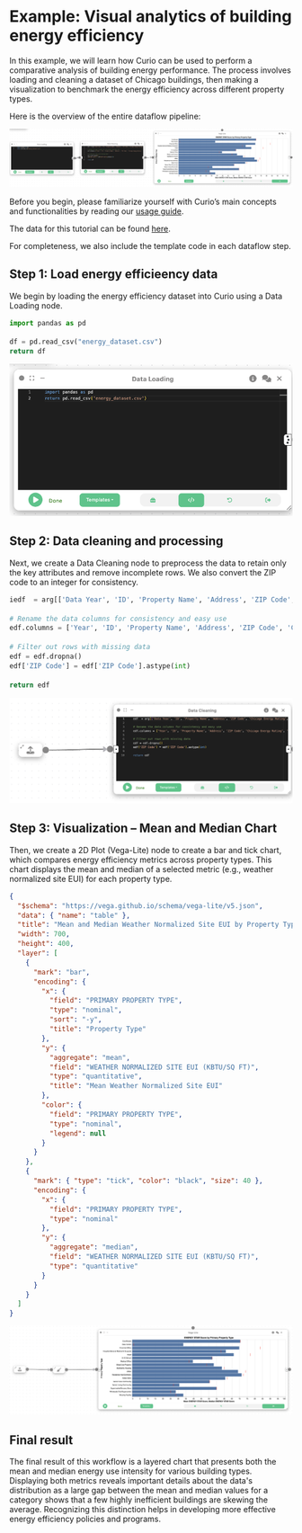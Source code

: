 # Example: Visual analytics of building energy efficiency

In this example, we will learn how Curio can be used to perform a comparative analysis of building energy performance. The process involves loading and cleaning a dataset of Chicago buildings, then making a visualization to benchmark the energy efficiency across different property types.

Here is the overview of the entire dataflow pipeline:

![](./images/9-1.png)

Before you begin, please familiarize yourself with Curio’s main concepts and functionalities by reading our [usage guide](https://github.com/urban-toolkit/curio/blob/main/docs/USAGE.md).

The data for this tutorial can be found [here](data/energy_dataset.csv).

For completeness, we also include the template code in each dataflow step.

## Step 1: Load energy efficieency data

We begin by loading the energy efficiency dataset into Curio using a Data Loading node.

```python
import pandas as pd

df = pd.read_csv("energy_dataset.csv")
return df
```

![](./images/9-2.png)

## Step 2: Data cleaning and processing

Next, we create a Data Cleaning node to preprocess the data to retain only the key attributes and remove incomplete rows. We also convert the ZIP code to an integer for consistency.

```python
iedf  = arg[['Data Year', 'ID', 'Property Name', 'Address', 'ZIP Code', 'Chicago Energy Rating', 'Community Area', 'Primary Property Type', 'Gross Floor Area - Buildings (sq ft)', 'Year Built', '# of Buildings', 'ENERGY STAR Score', 'Site EUI (kBtu/sq ft)', 'Source EUI (kBtu/sq ft)', 'Weather Normalized Site EUI (kBtu/sq ft)', 'Weather Normalized Source EUI (kBtu/sq ft)', 'Total GHG Emissions (Metric Tons CO2e)', 'GHG Intensity (kg CO2e/sq ft)', 'Latitude', 'Longitude', 'Location']]

# Rename the data columns for consistency and easy use
edf.columns = ['Year', 'ID', 'Property Name', 'Address', 'ZIP Code', 'Chicago Energy Rating', 'Community Area', 'Primary Property Type', 'Gross Floor Area', 'Year Built', '# of Buildings', 'ENERGY STAR Score', 'Site EUI', 'Source EUI', 'Weather Normalized Site EUI', 'Weather Normalized Source EUI', 'Total GHG Emissions', 'GHG Intensity', 'Latitude', 'Longitude', 'Location']

# Filter out rows with missing data
edf = edf.dropna()
edf['ZIP Code'] = edf['ZIP Code'].astype(int)

return edf
```

![](./images/9-3.png)

## Step 3: Visualization – Mean and Median Chart

Then, we create a 2D Plot (Vega-Lite) node to create a bar and tick chart, which compares energy efficiency metrics across property types. This chart displays the mean and median of a selected metric (e.g., weather normalized site EUI) for each property type.

```json
{
  "$schema": "https://vega.github.io/schema/vega-lite/v5.json",
  "data": { "name": "table" },
  "title": "Mean and Median Weather Normalized Site EUI by Property Type",
  "width": 700,
  "height": 400,
  "layer": [
    {
      "mark": "bar",
      "encoding": {
        "x": {
          "field": "PRIMARY PROPERTY TYPE",
          "type": "nominal",
          "sort": "-y",
          "title": "Property Type"
        },
        "y": {
          "aggregate": "mean",
          "field": "WEATHER NORMALIZED SITE EUI (KBTU/SQ FT)",
          "type": "quantitative",
          "title": "Mean Weather Normalized Site EUI"
        },
        "color": {
          "field": "PRIMARY PROPERTY TYPE",
          "type": "nominal",
          "legend": null
        }
      }
    },
    {
      "mark": { "type": "tick", "color": "black", "size": 40 },
      "encoding": {
        "x": {
          "field": "PRIMARY PROPERTY TYPE",
          "type": "nominal"
        },
        "y": {
          "aggregate": "median",
          "field": "WEATHER NORMALIZED SITE EUI (KBTU/SQ FT)",
          "type": "quantitative"
        }
      }
    }
  ]
}
```

![](./images/9-4.png)

## Final result

The final result of this workflow is a layered chart that presents both the mean and median energy use intensity for various building types. Displaying both metrics reveals important details about the data's distribution as a large gap between the mean and median values for a category shows that a few highly inefficient buildings are skewing the average. Recognizing this distinction helps in developing more effective energy efficiency policies and programs.
